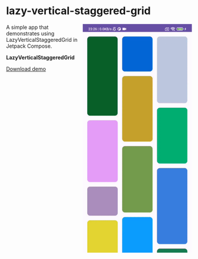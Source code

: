 # lazy-vertical-staggered-grid

<img align="right" width="296" height="620"  src="https://github.com/raheemadamboev/lazy-vertical-staggered-grid/blob/master/banner.gif" />

A simple app that demonstrates using LazyVerticalStaggeredGrid in Jetpack Compose.

**LazyVerticalStaggeredGrid**

<a href="https://github.com/raheemadamboev/lazy-vertical-staggered-grid/blob/master/app-debug.apk">Download demo</a>
